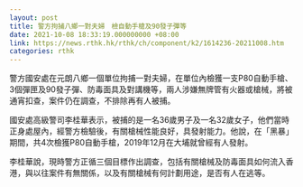 ```yaml
---
layout: post
title: 警方拘捕八鄉一對夫婦　檢自動手槍及90發子彈等
date: 2021-10-08 18:33:19.000000000 +08:00
link: https://news.rthk.hk/rthk/ch/component/k2/1614236-20211008.htm
categories: rthk
---
```


警方國安處在元朗八鄉一個單位拘捕一對夫婦，在單位內檢獲一支P80自動手槍、3個彈匣及90發子彈、防毒面具及對講機等，兩人涉嫌無牌管有火器或槍械，將被通宵扣查，案件仍在調查，不排除再有人被捕。

國安處高級警司李桂華表示，被捕的是一名36歲男子及一名32歲女子，他們當時正身處屋內，經警方檢驗後，有關槍械性能良好，具發射能力。他說，在「黑暴」期間，共4次檢獲P80自動手槍，2019年12月在大埔就曾經有人發射。

李桂華說，現時警方正循三個目標作出調查，包括有關槍械及防毒面具如何流入香港，與以往案件有無關係，以及有關槍械有何計劃用途，是否有人在逃等。
